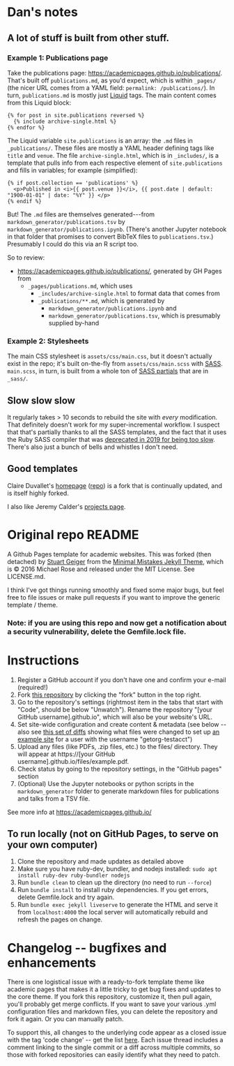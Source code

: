 # Dan's notes

## A lot of stuff is built from other stuff.


### Example 1: Publications page

Take the publications page: https://academicpages.github.io/publications/.
That's built off `publications.md`, as you'd expect, which is within `_pages/` (the nicer URL comes from a YAML field: `permalink: /publications/`).
In turn, `publications.md` is mostly just [Liquid](https://shopify.github.io/liquid/) tags.
The main content comes from this Liquid block:

```
{% for post in site.publications reversed %}
  {% include archive-single.html %}
{% endfor %}
```

The Liquid variable `site.publications` is an array: the `.md` files in `_publications/`.
These files are mostly a YAML header defining tags like `title` and `venue`.
The file `archive-single.html`, which is in `_includes/`, is a template that pulls info from each respective element of `site.publications` and fills in variables;
for example (simplified):

```
{% if post.collection == 'publications' %}
  <p>Published in <i>{{ post.venue }}</i>, {{ post.date | default: "1900-01-01" | date: "%Y" }} </p>
{% endif %}
```

But! The `.md` files are themselves generated---from `markdown_generator/publications.tsv` by `markdown_generator/publications.ipynb`.
(There's another Jupyter notebook in that folder that promises to convert BibTeX files to `publications.tsv`.)
Presumably I could do this via an R script too.

So to review:

- https://academicpages.github.io/publications/, generated by GH Pages from
	- `_pages/publications.md`, which uses
		- `_includes/archive-single.html` to format data that comes from
		- `_publications/**.md`, which is generated by
			- `markdown_generator/publications.ipynb` and
			- `markdown_generator/publications.tsv`, which is presumably supplied by-hand


### Example 2: Stylesheets

The main CSS stylesheet is `assets/css/main.css`, but it doesn't actually exist in the repo; 
it's built on-the-fly from `assets/css/main.scss` with [SASS](https://sass-lang.com/).
`main.scss`, in turn, is built from a whole ton of [SASS partials](https://sass-lang.com/guide#topic-4) that are in `_sass/`.


## Slow slow slow

It regularly takes > 10 seconds to rebuild the site with _every_ modification.
That definitely doesn't work for my super-incremental workflow.
I suspect that that's partially thanks to all the SASS templates, and the fact that it uses the Ruby SASS compiler that was [deprecated in 2019 for being too slow](https://sass-lang.com/ruby-sass).
There's also just a bunch of bells and whistles I don't need.


## Good templates

Claire Duvallet's [homepage](https://cduvallet.github.io/) ([repo](https://github.com/cduvallet/cduvallet.github.io)) is a fork that is continually updated, and is itself highly forked.

I also like Jeremy Calder's [projects page](http://jeremy-calder.squarespace.com/projects).

# Original repo README

A Github Pages template for academic websites. This was forked (then detached) by [Stuart Geiger](https://github.com/staeiou) from the [Minimal Mistakes Jekyll Theme](https://mmistakes.github.io/minimal-mistakes/), which is © 2016 Michael Rose and released under the MIT License. See LICENSE.md.

I think I've got things running smoothly and fixed some major bugs, but feel free to file issues or make pull requests if you want to improve the generic template / theme.

### Note: if you are using this repo and now get a notification about a security vulnerability, delete the Gemfile.lock file. 

# Instructions

1. Register a GitHub account if you don't have one and confirm your e-mail (required!)
1. Fork [this repository](https://github.com/academicpages/academicpages.github.io) by clicking the "fork" button in the top right. 
1. Go to the repository's settings (rightmost item in the tabs that start with "Code", should be below "Unwatch"). Rename the repository "[your GitHub username].github.io", which will also be your website's URL.
1. Set site-wide configuration and create content & metadata (see below -- also see [this set of diffs](http://archive.is/3TPas) showing what files were changed to set up [an example site](https://getorg-testacct.github.io) for a user with the username "getorg-testacct")
1. Upload any files (like PDFs, .zip files, etc.) to the files/ directory. They will appear at https://[your GitHub username].github.io/files/example.pdf.  
1. Check status by going to the repository settings, in the "GitHub pages" section
1. (Optional) Use the Jupyter notebooks or python scripts in the `markdown_generator` folder to generate markdown files for publications and talks from a TSV file.

See more info at https://academicpages.github.io/

## To run locally (not on GitHub Pages, to serve on your own computer)

1. Clone the repository and made updates as detailed above
1. Make sure you have ruby-dev, bundler, and nodejs installed: `sudo apt install ruby-dev ruby-bundler nodejs`
1. Run `bundle clean` to clean up the directory (no need to run `--force`)
1. Run `bundle install` to install ruby dependencies. If you get errors, delete Gemfile.lock and try again.
1. Run `bundle exec jekyll liveserve` to generate the HTML and serve it from `localhost:4000` the local server will automatically rebuild and refresh the pages on change.

# Changelog -- bugfixes and enhancements

There is one logistical issue with a ready-to-fork template theme like academic pages that makes it a little tricky to get bug fixes and updates to the core theme. If you fork this repository, customize it, then pull again, you'll probably get merge conflicts. If you want to save your various .yml configuration files and markdown files, you can delete the repository and fork it again. Or you can manually patch. 

To support this, all changes to the underlying code appear as a closed issue with the tag 'code change' -- get the list [here](https://github.com/academicpages/academicpages.github.io/issues?q=is%3Aclosed%20is%3Aissue%20label%3A%22code%20change%22%20). Each issue thread includes a comment linking to the single commit or a diff across multiple commits, so those with forked repositories can easily identify what they need to patch.
